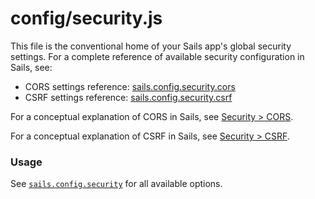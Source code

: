 # config/security.js

This file is the conventional home of your Sails app's global security settings.  For a complete reference of available security configuration in Sails, see:

* CORS settings reference: [sails.config.security.cors](https://sailsjs.com/documentation/reference/configuration/sails-config-security-cors)
* CSRF settings reference: [sails.config.security.csrf](https://sailsjs.com/documentation/reference/configuration/sails-config-security-csrf)

For a conceptual explanation of CORS in Sails, see [Security > CORS](sailsjs.com/documentation/concepts/security/cors).

For a conceptual explanation of CSRF in Sails, see [Security > CSRF](sailsjs.com/documentation/concepts/security/csrf).

### Usage

See [`sails.config.security`](https://sailsjs.com/documentation/reference/configuration/sails-config-security) for all available options.


<docmeta name="displayName" value="security.js">
